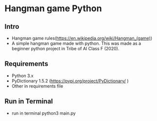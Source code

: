# Hangman game Python

## Intro
- Hangman game rules(https://en.wikipedia.org/wiki/Hangman_(game))
- A simple hangman game made with python. This was made as a beginner python project in Tribe of AI Class F (2020).
## Requirements
- Python 3.x
- PyDictionary 1.5.2 (https://pypi.org/project/PyDictionary/ )
- Other in requirements file
## Run in Terminal
- run in terminal python3 main.py
